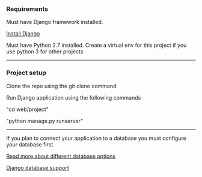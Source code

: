 <h3> Requirements </h3>
<p> Must have Django framework installed. </p>
<a target="_blank" href="https://www.djangoproject.com/start/"> Install Django </a>

<p> Must have Python 2.7 installed. Create a virtual env for this project if you use python 3 for other projects</p>
<hr/>

<h3> Project setup </h3>
<p> Clone the repo using the git clone command </p>

<p> Run Django application using the following commands </p>
<p> "cd web/project"</p> 
<p> "python manage.py runserver"</p>

<hr/>

<p> If you plan to connect your application to a database you must configure your database first.</p>

<p>
<a target="_blank" href="https://www.digitalocean.com/community/tutorials/sqlite-vs-mysql-vs-postgresql-a-comparison-of-relational-database-management-systems"> Read more about different database options</a>
</p>


<p>
<a target="_blank" href="https://docs.djangoproject.com/en/1.10/topics/install/#database-installation" > Django database support </a>
</p>

